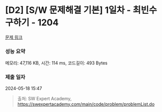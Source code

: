 # [D2] [S/W 문제해결 기본] 1일차 - 최빈수 구하기 - 1204 

[문제 링크](https://swexpertacademy.com/main/code/problem/problemDetail.do?contestProbId=AV13zo1KAAACFAYh) 

### 성능 요약

메모리: 47,116 KB, 시간: 114 ms, 코드길이: 493 Bytes

### 제출 일자

2024-05-18 15:47



> 출처: SW Expert Academy, https://swexpertacademy.com/main/code/problem/problemList.do